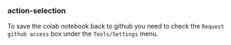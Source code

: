 ### action-selection

To save the colab notebook back to github you need to check the `Request github access` box under the `Tools/Settings` menu.

[](https://github.com/spiky-ganglia/action-selection/blob/master/img/colab-settings.png)
